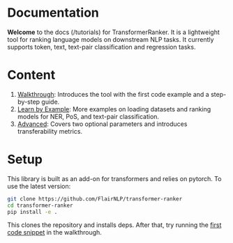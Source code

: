 # Documentation

__Welcome__ to the docs (/tutorials) for TransformerRanker. It is a lightweight tool for ranking language models on downstream NLP tasks. 
It currently supports token, text, text-pair classification and regression tasks.

# Content

1. [Walkthrough](https://github.com/flairNLP/transformer-ranker/blob/main/docs/01-walkthrough.md): Introduces the tool with the first code example and a step-by-step guide.
2. [Learn by Example](https://github.com/flairNLP/transformer-ranker/blob/main/docs/02-examples.md): More examples on loading datasets and ranking models for NER, PoS, and text-pair classification.
3. [Advanced](https://github.com/flairNLP/transformer-ranker/blob/main/docs/03-advanced.md): Covers two optional parameters and introduces transferability metrics.

# Setup

This library is built as an add-on for transformers and relies on pytorch.
To use the latest version:

```bash
git clone https://github.com/FlairNLP/transformer-ranker
cd transformer-ranker
pip install -e .
```

This clones the repository and installs deps. 
After that, try running the [first code snippet](https://github.com/flairNLP/transformer-ranker/blob/main/docs/01-walkthrough.md#example-task) in the walkthrough.
